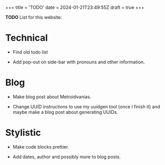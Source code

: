 +++
title = 'TODO'
date = 2024-01-21T23:49:55Z
draft = true
+++

**TODO** List for this website:

# Technical

- Find old todo list

- Add pop-out on side-bar with pronouns and other information.

# Blog

- Make blog post about Metroidvanias.

- Change UUID instructions to use my uuidgen tool (once I finish it) and maybe make a blog post about generating UUIDs.

# Stylistic

- Make code blocks prettier.

- Add dates, author and possibly more to blog posts.
